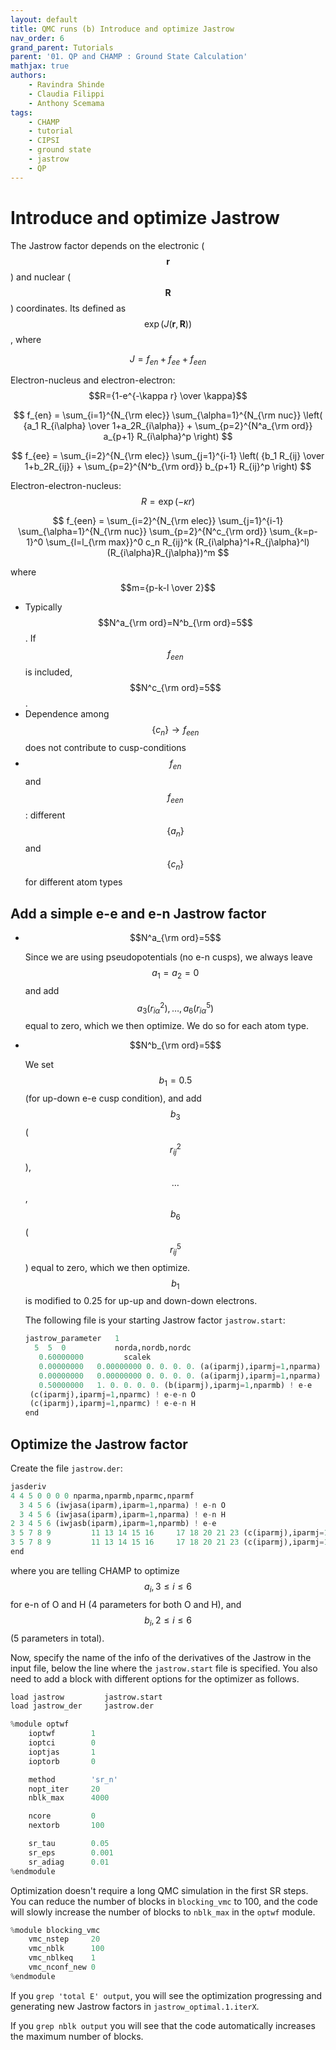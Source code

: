 ```yaml
---
layout: default
title: QMC runs (b) Introduce and optimize Jastrow
nav_order: 6
grand_parent: Tutorials
parent: '01. QP and CHAMP : Ground State Calculation'
mathjax: true
authors:
    - Ravindra Shinde
    - Claudia Filippi
    - Anthony Scemama
tags:
    - CHAMP
    - tutorial
    - CIPSI
    - ground state
    - jastrow
    - QP
---
```


# Introduce and optimize Jastrow

The Jastrow factor depends on the electronic ($$\mathbf{r}$$) and nuclear ($$\mathbf{R}$$) coordinates. Its defined as
$$\exp(J(\mathbf{r},\mathbf{R}))$$, where

$$
 J = f_{en} + f_{ee} + f_{een}
$$

Electron-nucleus and electron-electron:
$$R={1-e^{-\kappa r} \over \kappa}$$

$$
 f_{en} = \sum_{i=1}^{N_{\rm elec}} \sum_{\alpha=1}^{N_{\rm nuc}}
 \left( {a_1 R_{i\alpha} \over 1+a_2R_{i\alpha}} + \sum_{p=2}^{N^a_{\rm ord}} a_{p+1} R_{i\alpha}^p \right)
$$

$$
 f_{ee} = \sum_{i=2}^{N_{\rm elec}} \sum_{j=1}^{i-1} \left( {b_1 R_{ij} \over 1+b_2R_{ij}} + \sum_{p=2}^{N^b_{\rm ord}} b_{p+1} R_{ij}^p \right)
$$

Electron-electron-nucleus: $$R=\exp\left(-\kappa r \right)$$

$$
 f_{een} = \sum_{i=2}^{N_{\rm elec}} \sum_{j=1}^{i-1} \sum_{\alpha=1}^{N_{\rm nuc}} \sum_{p=2}^{N^c_{\rm ord}} \sum_{k=p-1}^0 \sum_{l=l_{\rm max}}^0 c_n R_{ij}^k (R_{i\alpha}^l+R_{j\alpha}^l) (R_{i\alpha}R_{j\alpha})^m
$$

where $$m={p-k-l \over 2}$$

-   Typically $$N^a_{\rm ord}=N^b_{\rm ord}=5$$. If $$f_{een}$$ is included,
    $$N^c_{\rm ord}=5$$.
-   Dependence among $$\{c_n\} \rightarrow f_{een}$$ does not
    contribute to cusp-conditions
-   $$f_{en}$$ and $$f_{een}$$: different $$\{a_n\}$$ and $$\{c_n\}$$ for
    different atom types

## Add a simple e-e and e-n Jastrow factor

-   $$N^a_{\rm ord}=5$$

    Since we are using pseudopotentials (no e-n cusps), we always leave
    $$a_1=a_2=0$$ and add
    $$a_3 (r_{i\alpha}^2), \ldots, a_6 (r_{i\alpha}^5)$$ equal to zero,
    which we then optimize. We do so for each atom type.

-   $$N^b_{\rm ord}=5$$

    We set $$b_1=0.5$$ (for up-down e-e cusp condition), and add $$b_3$$
    ($$r_{ij}^2$$), $$\ldots$$, $$b_6$$ ($$r_{ij}^5$$) equal to zero, which we
    then optimize. $$b_1$$ is modified to 0.25 for up-up and down-down
    electrons.

    The following file is your starting Jastrow factor `jastrow.start`:

    ```python
    jastrow_parameter   1
      5  5  0           norda,nordb,nordc
       0.60000000         scalek
       0.00000000   0.00000000 0. 0. 0. 0. (a(iparmj),iparmj=1,nparma) ! e-n O
       0.00000000   0.00000000 0. 0. 0. 0. (a(iparmj),iparmj=1,nparma) ! e-n H
       0.50000000   1. 0. 0. 0. 0. (b(iparmj),iparmj=1,nparmb) ! e-e
     (c(iparmj),iparmj=1,nparmc) ! e-e-n O
     (c(iparmj),iparmj=1,nparmc) ! e-e-n H
    end
    ```

## Optimize the Jastrow factor

Create the file `jastrow.der`:

```python
jasderiv
4 4 5 0 0 0 0 nparma,nparmb,nparmc,nparmf
  3 4 5 6 (iwjasa(iparm),iparm=1,nparma) ! e-n O
  3 4 5 6 (iwjasa(iparm),iparm=1,nparma) ! e-n H
2 3 4 5 6 (iwjasb(iparm),iparm=1,nparmb) ! e-e
3 5 7 8 9         11 13 14 15 16     17 18 20 21 23 (c(iparmj),iparmj=1,nparmc)
3 5 7 8 9         11 13 14 15 16     17 18 20 21 23 (c(iparmj),iparmj=1,nparmc)
end
```

where you are telling CHAMP to optimize $$a_i, 3\le i \le 6$$ for e-n of O
and H (4 parameters for both O and H), and $$b_i, 2 \le i \le 6$$ (5
parameters in total).

Now, specify the name of the info of the derivatives of the Jastrow in
the input file, below the line where the `jastrow.start` file is
specified. You also need to add a block with different options for the
optimizer as follows.

```python
load jastrow         jastrow.start
load jastrow_der     jastrow.der

%module optwf
    ioptwf        1
    ioptci        0
    ioptjas       1
    ioptorb       0

    method        'sr_n'
    nopt_iter     20
    nblk_max      4000

    ncore         0
    nextorb       100

    sr_tau        0.05
    sr_eps        0.001
    sr_adiag      0.01
%endmodule
```

Optimization doesn\'t require a long QMC simulation in the first SR
steps. You can reduce the number of blocks in `blocking_vmc` to 100, and
the code will slowly increase the number of blocks to `nblk_max` in the
`optwf` module.

```python
%module blocking_vmc
    vmc_nstep     20
    vmc_nblk      100
    vmc_nblkeq    1
    vmc_nconf_new 0
%endmodule
```

If you `grep 'total E' output`, you will see the optimization
progressing and generating new Jastrow factors in
`jastrow_optimal.1.iterX`.

If you `grep nblk output` you will see that the code automatically
increases the maximum number of blocks.